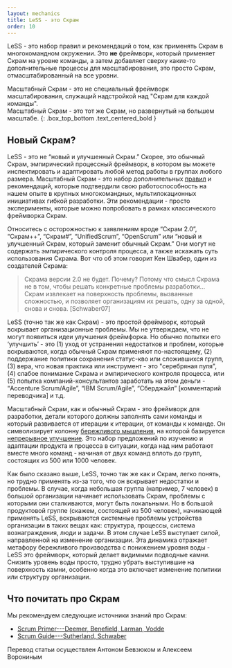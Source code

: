 ```yaml
---
layout: mechanics
title: LeSS - это Скрам
order: 10
---
```


LeSS - это набор правил и рекомендаций о том, как применять Скрам в многокомандном окружении. Это **не** фреймворк, который применяет Скрам на уровне команды, а затем добавляет сверху какие-то дополнительные процессы для масштабирования, это просто Скрам, отмасштабированный на все уровни.

Масштабный Скрам - это не специальный фреймворк масштабирования, служащий надстройкой над "Скрам для каждой команды".
<br/>
Масштабный Скрам - это тот же Скрам, но развернутый на большем масштабе.
{: .box_top_bottom .text_centered_bold }

## Новый Скрам?

LeSS - это не “новый и улучшенный Скрам.” Скорее, это обычный Скрам, эмпирический процессный фреймворк, в котором вы можете инспектировать и адаптировать любой метод работы в группах любого размера. Масштабный Скрам - это набор дополнительных [правил](../rules/index.html) и рекомендаций, которые подтвердили свою работоспособность на нашем опыте в крупных многокомандных, мультилокационных инициативах гибкой разработки. Эти рекомендации - просто эксперименты, которые можно попробовать в рамках классического фреймворка Скрам.

Относитесь с осторожностью к заявлениям вроде “Скрам 2.0”, “Скрам++”, “Скрам#”, “UnifiedScrum”, “OpenScrum” или “новый и улучшенный Скрам, который заменит обычный Скрам.” Они могут не содержать эмпирического контроля процесса, а также искажать суть использования Скрама. Вот что об этом говорит Кен Швабер, один из создателей Скрама:

> Скрама версии 2.0 не будет. Почему? Потому что смысл Скрама не в том, чтобы решать конкретные проблемы разработки… Скрам извлекает на поверхность проблемы, вызванные сложностью, и позволяет организациям их решать, одну за одной, снова и снова. [Schwaber07]

LeSS (точно так же как Скрам) - это простой фреймворк, который вскрывает организационные проблемы. Мы не утверждаем, что не могут появиться идеи улучшения фреймфорка. Но обычно попытки его ‘улучшить’ - это (1) уход от устранения недостатков и проблем, которые вскрываются, когда обычный Скрам применяют по-настоящему, (2) поддержание политики сохранения статус-кво или сложившихся групп, (3) вера, что новая практика или инструмент - это "серебряная пуля", (4) слабое понимание Скрама и эмпирического контроля процесса, или (5) попытка компаний-консультантов заработать на этом деньги - “Accenture Scrum/Agile”, “IBM Scrum/Agile”, “Сберджайл” [комментарий переводчика] и т.д.

Масштабный Скрам, как и обычный Скрам - это фреймворк для разработки, детали которого должны заполнять сами команды и который развивается от итерации к итерации, от команды к команде. Он символизирует колонну [бережливого мышления](lean-thinking.html), на которой базируется [непрерывное улучшение](continuous-improvement-towards-perfection.html). Это набор предложений по изучению и адаптации продукта и процесса в ситуации, когда над ним работают вместе много команд - начиная от двух команд вплоть до групп, состоящих из 500 или 1000 человек.

Как было сказано выше, LeSS, точно так же как и Скрам, легко понять, но трудно применять из-за того, что он вскрывает недостатки и проблемы. В случае, когда небольшая группа (например, 7 человек) в большой организации начинает использовать Скрам, проблемы с которыми они сталкиваются, могут быть локальными. Но в большой продуктовой группе (скажем, состоящей из 500 человек), начинающей применять LeSS, вскрываются системные проблемы устройства организации в таких вещах как: структура, процессы, система вознаграждения, люди и задачи. В этом случае LeSS выступает силой, направленной на изменение организации. Эта динамика отражает метафору бережливого производства с понижением уровня воды - LeSS это фреймворк, который делает видимыми подводные камни. Снизить уровень воды просто, трудно убрать выступившие на поверхность камни, особенно когда это включает изменение политики или структуру организации.


## Что почитать про Скрам

Мы рекомендуем следующие источники знаний про Скрам:

* [Scrum Primer---Deemer, Benefield, Larman, Vodde](http://www.scrumprimer.org)
* [Scrum Guide---Sutherland, Schwaber](http://www.scrumguides.org)

Перевод статьи осуществлен Антоном Бевзюком и Алексеем Ворониным 
